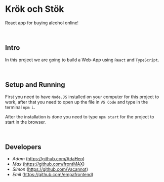 # Krök och Stök

React app for buying alcohol online!

<br>

## Intro

In this project we are going to build a Web-App using `React` and `TypeScript`.

<br>

## Setup and Running

First you need to have `Node.JS` installed on your computer for this project to work, after that you need to open up the file in `VS Code` and type in the terminal `npm i`.

After the installation is done you need to type `npm start` for the project to start in the browser. 

<br>

## Developers

- _Adam_ (https://github.com/AdaHep)
- _Max_ (https://github.com/frontMAX)
- _Simon_ (https://github.com/Vacannot)
- _Emil_ (https://github.com/empafrontend)

<br>




